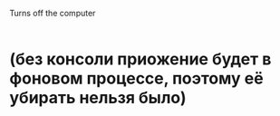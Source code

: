Turns off the computer
<br><br>
<h1>
    (без консоли приожение будет в фоновом процессе, поэтому её убирать нельзя было)
</h1>
